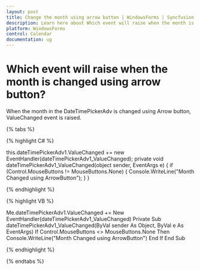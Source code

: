 ```yaml
---
layout: post
title: Change the month using arrow button | WindowsForms | Syncfusion
description: Learn here about Which event will raise when the month is changed using arrow button Windows Forms DateTimePicker
platform: WindowsForms
control: Calendar 
documentation: ug
---
```

# Which event will raise when the month is changed using arrow button?

When the month in the DateTimePickerAdv is changed using Arrow button, ValueChanged event is raised.

{% tabs %}

{% highlight C#  %}

this.dateTimePickerAdv1.ValueChanged += new EventHandler(dateTimePickerAdv1_ValueChanged);
private void dateTimePickerAdv1_ValueChanged(object sender, EventArgs e)
{
    if (Control.MouseButtons != MouseButtons.None)
    {
        Console.WriteLine("Month Changed using ArrowButton");
    }
}

{% endhighlight  %}

{% highlight VB  %}

Me.dateTimePickerAdv1.ValueChanged += New EventHandler(dateTimePickerAdv1_ValueChanged)
Private Sub dateTimePickerAdv1_ValueChanged(ByVal sender As Object, ByVal e As EventArgs)
    If Control.MouseButtons <> MouseButtons.None Then
        Console.WriteLine("Month Changed using ArrowButton")
    End If
End Sub

{% endhighlight   %}

{% endtabs %}
